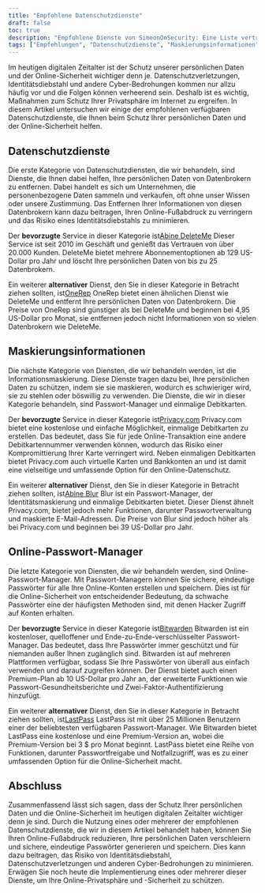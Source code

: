 ```yaml
---
title: "Empfohlene Datenschutzdienste"
draft: false
toc: true
description: "Empfohlene Dienste von SimeonOnSecurity: Eine Liste vertrauenswürdiger Datenschutzdienste, Informationsmaskierungslösungen und Online-Passwortmanager zum Schutz Ihrer persönlichen Daten und Online-Sicherheit. Entdecken Sie die bevorzugten Optionen zum Löschen von Datensätzen großer Datenbroker, zum Generieren von Einmal-Debitkarten, zum Verwalten von Passwörtern und mehr."
tags: ["Empfehlungen", "Datenschutzdienste", "Maskierungsinformationen", "Online-Passwortmanager", "Abine DeleteMe", "OneRep", "Abine Blur", "Privacy.com", "BitWarden", "E2E-verschlüsselt", "Online-Passwort-Manager"]
---
```

 Im heutigen digitalen Zeitalter ist der Schutz unserer persönlichen Daten und der Online-Sicherheit wichtiger denn je. Datenschutzverletzungen, Identitätsdiebstahl und andere Cyber-Bedrohungen kommen nur allzu häufig vor und die Folgen können verheerend sein. Deshalb ist es wichtig, Maßnahmen zum Schutz Ihrer Privatsphäre im Internet zu ergreifen. In diesem Artikel untersuchen wir einige der empfohlenen verfügbaren Datenschutzdienste, die Ihnen beim Schutz Ihrer persönlichen Daten und der Online-Sicherheit helfen.

## Datenschutzdienste

Die erste Kategorie von Datenschutzdiensten, die wir behandeln, sind Dienste, die Ihnen dabei helfen, Ihre persönlichen Daten von Datenbrokern zu entfernen. Dabei handelt es sich um Unternehmen, die personenbezogene Daten sammeln und verkaufen, oft ohne unser Wissen oder unsere Zustimmung. Das Entfernen Ihrer Informationen von diesen Datenbrokern kann dazu beitragen, Ihren Online-Fußabdruck zu verringern und das Risiko eines Identitätsdiebstahls zu minimieren.

Der **bevorzugte** Service in dieser Kategorie ist[Abine DeleteMe](https://joindeleteme.com/refer?coupon=RFR-40867-7DWHR4) Dieser Service ist seit 2010 im Geschäft und genießt das Vertrauen von über 20.000 Kunden. DeleteMe bietet mehrere Abonnementoptionen ab 129 US-Dollar pro Jahr und löscht Ihre persönlichen Daten von bis zu 25 Datenbrokern.

Ein weiterer **alternativer** Dienst, den Sie in dieser Kategorie in Betracht ziehen sollten, ist[OneRep](https://onerep.com) OneRep bietet einen ähnlichen Dienst wie DeleteMe und entfernt Ihre persönlichen Daten von Datenbrokern. Die Preise von OneRep sind günstiger als bei DeleteMe und beginnen bei 4,95 US-Dollar pro Monat, sie entfernen jedoch nicht Informationen von so vielen Datenbrokern wie DeleteMe.

## Maskierungsinformationen

Die nächste Kategorie von Diensten, die wir behandeln werden, ist die Informationsmaskierung. Diese Dienste tragen dazu bei, Ihre persönlichen Daten zu schützen, indem sie sie maskieren, wodurch es schwieriger wird, sie zu stehlen oder böswillig zu verwenden. Die Dienste, die wir in dieser Kategorie behandeln, sind Passwort-Manager und einmalige Debitkarten.

Der **bevorzugte** Service in dieser Kategorie ist[Privacy.com](https://privacy.com/join/SU86Y) Privacy.com bietet eine kostenlose und einfache Möglichkeit, einmalige Debitkarten zu erstellen. Das bedeutet, dass Sie für jede Online-Transaktion eine andere Debitkartennummer verwenden können, wodurch das Risiko einer Kompromittierung Ihrer Karte verringert wird. Neben einmaligen Debitkarten bietet Privacy.com auch virtuelle Karten und Bankkonten an und ist damit eine vielseitige und umfassende Option für den Online-Datenschutz.

Ein weiterer **alternativer** Dienst, den Sie in dieser Kategorie in Betracht ziehen sollten, ist[Abine Blur](https://dnt.abine.com/#/ref_register/pC8ZbvQtt) Blur ist ein Passwort-Manager, der Identitätsmaskierung und einmalige Debitkarten bietet. Dieser Dienst ähnelt Privacy.com, bietet jedoch mehr Funktionen, darunter Passwortverwaltung und maskierte E-Mail-Adressen. Die Preise von Blur sind jedoch höher als bei Privacy.com und beginnen bei 39 US-Dollar pro Jahr.

## Online-Passwort-Manager

Die letzte Kategorie von Diensten, die wir behandeln werden, sind Online-Passwort-Manager. Mit Passwort-Managern können Sie sichere, eindeutige Passwörter für alle Ihre Online-Konten erstellen und speichern. Dies ist für die Online-Sicherheit von entscheidender Bedeutung, da schwache Passwörter eine der häufigsten Methoden sind, mit denen Hacker Zugriff auf Konten erhalten.

Der **bevorzugte** Service in dieser Kategorie ist[Bitwarden](https://bitwarden.com) Bitwarden ist ein kostenloser, quelloffener und Ende-zu-Ende-verschlüsselter Passwort-Manager. Das bedeutet, dass Ihre Passwörter immer geschützt und für niemanden außer Ihnen zugänglich sind. Bitwarden ist auf mehreren Plattformen verfügbar, sodass Sie Ihre Passwörter von überall aus einfach verwenden und darauf zugreifen können. Der Dienst bietet auch einen Premium-Plan ab 10 US-Dollar pro Jahr an, der erweiterte Funktionen wie Passwort-Gesundheitsberichte und Zwei-Faktor-Authentifizierung hinzufügt.

Ein weiterer **alternativer** Dienst, den Sie in dieser Kategorie in Betracht ziehen sollten, ist[LastPass](https://www.lastpass.com/) LastPass ist mit über 25 Millionen Benutzern einer der beliebtesten verfügbaren Passwort-Manager. Wie Bitwarden bietet LastPass eine kostenlose und eine Premium-Version an, wobei die Premium-Version bei 3 $ pro Monat beginnt. LastPass bietet eine Reihe von Funktionen, darunter Passwortfreigabe und Notfallzugriff, was es zu einer umfassenden Option für die Online-Sicherheit macht.

## Abschluss

Zusammenfassend lässt sich sagen, dass der Schutz Ihrer persönlichen Daten und die Online-Sicherheit im heutigen digitalen Zeitalter wichtiger denn je sind. Durch die Nutzung eines oder mehrerer der empfohlenen Datenschutzdienste, die wir in diesem Artikel behandelt haben, können Sie Ihren Online-Fußabdruck reduzieren, Ihre persönlichen Daten verschleiern und sichere, eindeutige Passwörter generieren und speichern. Dies kann dazu beitragen, das Risiko von Identitätsdiebstahl, Datenschutzverletzungen und anderen Cyber-Bedrohungen zu minimieren. Erwägen Sie noch heute die Implementierung eines oder mehrerer dieser Dienste, um Ihre Online-Privatsphäre und -Sicherheit zu schützen.

